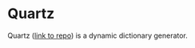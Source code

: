 # Quartz

Quartz ([link to repo](https://github.com/Grahp/Quartz)) is a dynamic dictionary generator.
